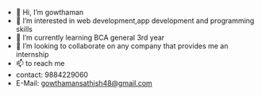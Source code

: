 - 👋 Hi, I’m gowthaman
- 👀 I’m interested in web development,app development and programming skills
- 🌱 I’m currently learning BCA general 3rd year
- 💞️ I’m looking to collaborate on any company that provides me an internship
- 📫 to reach me
- contact: 9884229060
- E-Mail: gowthamansathish48@gmail.com

<!---
gowthaman9710/gowthaman9710 is a ✨ special ✨ repository because its `README.md` (this file) appears on your GitHub profile.
You can click the Preview link to take a look at your changes.
--->
